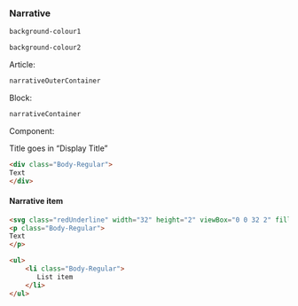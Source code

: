 <h3>Narrative</h3>

```html
background-colour1
```

```html
background-colour2
```
Article:
```html
narrativeOuterContainer
```

Block:
```html
narrativeContainer
```

Component:

Title goes in “Display Title”

```html
<div class="Body-Regular"> 
Text 
</div> 
```

<h4>Narrative item</h4>

```html
<svg class="redUnderline" width="32" height="2" viewBox="0 0 32 2" fill="none" xmlns="http://www.w3.org/2000/svg"><line x1="32" y1="1" x2="-8.74228e-08" y2="0.999997" stroke="#DD221A" stroke-width="2"></line></svg> 
<p class="Body-Regular"> 
Text 
</p>
```

```html
<ul> 
    <li class="Body-Regular"> 
       List item 
    </li> 
</ul>
```
